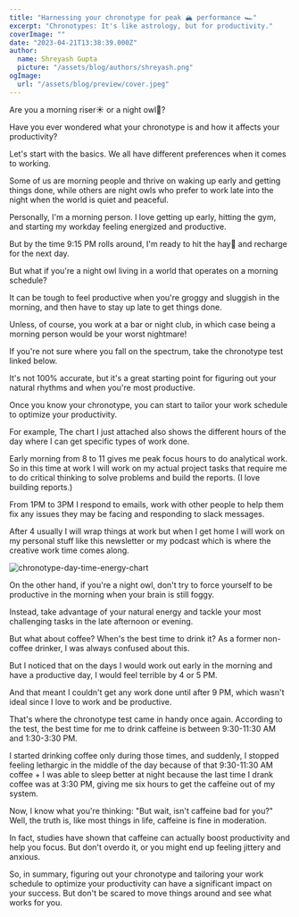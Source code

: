 ```yaml
---
title: "Harnessing your chronotype for peak 🏔️ performance 🏎️"
excerpt: "Chronotypes: It's like astrology, but for productivity."
coverImage: ""
date: "2023-04-21T13:38:39.000Z"
author:
  name: Shreyash Gupta
  picture: "/assets/blog/authors/shreyash.png"
ogImage:
  url: "/assets/blog/preview/cover.jpeg"
---
```


Are you a morning riser☀️ or a night owl🦉?

Have you ever wondered what your chronotype is and how it affects your productivity?

Let's start with the basics. We all have different preferences when it comes to working.

Some of us are morning people and thrive on waking up early and getting things done, while others are night owls who prefer to work late into the night when the world is quiet and peaceful.

Personally, I'm a morning person. I love getting up early, hitting the gym, and starting my workday feeling energized and productive.

But by the time 9:15 PM rolls around, I'm ready to hit the hay🥱 and recharge for the next day.

But what if you're a night owl living in a world that operates on a morning schedule?

It can be tough to feel productive when you're groggy and sluggish in the morning, and then have to stay up late to get things done.

Unless, of course, you work at a bar or night club, in which case being a morning person would be your worst nightmare!

If you're not sure where you fall on the spectrum, take the chronotype test linked below.

It's not 100% accurate, but it's a great starting point for figuring out your natural rhythms and when you're most productive.

Once you know your chronotype, you can start to tailor your work schedule to optimize your productivity.

For example, The chart I just attached also shows the different hours of the day where I can get specific types of work done.

Early morning from 8 to 11 gives me peak focus hours to do analytical work. So in this time at work I will work on my actual project tasks that require me to do critical thinking to solve problems and build the reports. (I love building reports.)

From 1PM to 3PM I respond to emails, work with other people to help them fix any issues they may be facing and responding to slack messages.

After 4 usually I will wrap things at work but when I get home I will work on my personal stuff like this newsletter or my podcast which is where the creative work time comes along.

![chronotype-day-time-energy-chart](/images/blogs-images-optimized/chronotype-day-time-energy-chart.webp)

On the other hand, if you're a night owl, don't try to force yourself to be productive in the morning when your brain is still foggy.

Instead, take advantage of your natural energy and tackle your most challenging tasks in the late afternoon or evening.

But what about coffee? When's the best time to drink it? As a former non-coffee drinker, I was always confused about this.

But I noticed that on the days I would work out early in the morning and have a productive day, I would feel terrible by 4 or 5 PM.

And that meant I couldn't get any work done until after 9 PM, which wasn't ideal since I love to work and be productive.

That's where the chronotype test came in handy once again. According to the test, the best time for me to drink caffeine is between 9:30-11:30 AM and 1:30-3:30 PM.

I started drinking coffee only during those times, and suddenly, I stopped feeling lethargic in the middle of the day because of that 9:30-11:30 AM coffee + I was able to sleep better at night because the last time I drank coffee was at 3:30 PM, giving me six hours to get the caffeine out of my system.

Now, I know what you're thinking: "But wait, isn't caffeine bad for you?" Well, the truth is, like most things in life, caffeine is fine in moderation.

In fact, studies have shown that caffeine can actually boost productivity and help you focus. But don't overdo it, or you might end up feeling jittery and anxious.

So, in summary, figuring out your chronotype and tailoring your work schedule to optimize your productivity can have a significant impact on your success. But don't be scared to move things around and see what works for you. 